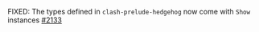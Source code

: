 FIXED: The types defined in `clash-prelude-hedgehog` now come with `Show` instances [#2133](https://github.com/clash-lang/clash-compiler/issues/2133)
